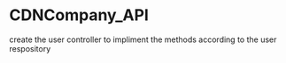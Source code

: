 # CDNCompany_API
create the user controller to impliment the methods according to the user respository
